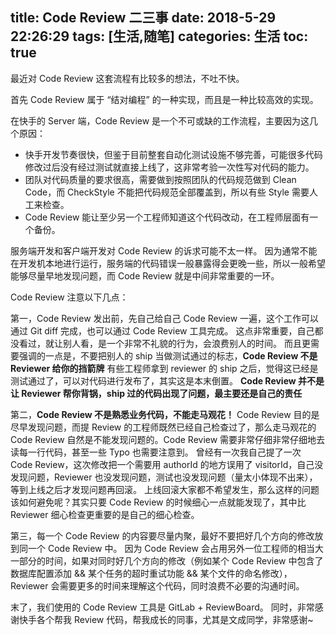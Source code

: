 title: Code Review 二三事
date: 2018-5-29 22:26:29
tags: [生活,随笔]
categories: 生活
toc: true
---

最近对 Code Review 这套流程有比较多的想法，不吐不快。

首先 Code Review 属于 “结对编程” 的一种实现，而且是一种比较高效的实现。

在快手的 Server 端，Code Review 是一个不可或缺的工作流程，主要因为这几个原因：

- 快手开发节奏很快，但鉴于目前整套自动化测试设施不够完善，可能很多代码修改过后没有经过测试就直接上线了，这非常考验一次性写对代码的能力。
- 团队对代码质量的要求很高，需要做到按照团队的代码规范做到 Clean Code，而 CheckStyle 不能把代码规范全部覆盖到，所以有些 Style 需要人工来检查。
- Code Review 能让至少另一个工程师知道这个代码改动，在工程师层面有一个备份。

服务端开发和客户端开发对 Code Review 的诉求可能不太一样。
因为通常不能在开发机本地进行运行，服务端的代码错误一般暴露得会更晚一些，所以一般希望能够尽量早地发现问题，而 Code Review 就是中间非常重要的一环。



Code Review 注意以下几点：

第一，Code Review 发出前，先自己给自己 Code Review 一遍，这个工作可以通过 Git diff 完成，也可以通过 Code Review 工具完成。
这点非常重要，自己都没看过，就让别人看，是一个非常不礼貌的行为，会浪费别人的时间。
而且更需要强调的一点是，不要把别人的 ship 当做测试通过的标志，**Code Review 不是 Reviewer 给你的挡箭牌**
有些工程师拿到 reviewer 的 ship 之后，觉得这已经是测试通过了，可以对代码进行发布了，其实这是本末倒置。
**Code Review 并不是让 Reviewer 帮你背锅，ship 过的代码出现了问题，最主要还是自己的责任**

第二，**Code Review 不是熟悉业务代码，不能走马观花！**
Code Review 目的是尽早发现问题，而提 Review 的工程师既然已经自己检查过了，那么走马观花的 Code Review 自然是不能发现问题的。Code Review 需要非常仔细非常仔细地去读每一行代码，甚至一些 Typo 也需要注意到。
曾经有一次我自己提了一次 Code Review，这次修改把一个需要用 authorId 的地方误用了 visitorId，自己没发现问题，Reviewer 也没发现问题，测试也没发现问题（量太小体现不出来），等到上线之后才发现问题再回滚。
上线回滚大家都不希望发生，那么这样的问题该如何避免呢？其实只要 Code Review 的时候细心一点就能发现了，其中比 Reviewer 细心检查更重要的是自己的细心检查。

第三，每一个 Code Review 的内容要尽量内聚，最好不要把好几个方向的修改放到同一个 Code Review 中。
因为 Code Review 会占用另外一位工程师的相当大一部分的时间，如果对同时好几个方向的修改（例如某个 Code Review 中包含了 数据库配置添加 && 某个任务的超时重试功能 && 某个文件的命名修改），Reviewer 会需要更多的时间来理解这个代码，同时浪费不必要的沟通时间。

末了，我们使用的 Code Review 工具是 GitLab + ReviewBoard。
同时，非常感谢快手各个帮我 Review 代码，帮我成长的同事，尤其是文成同学，非常感谢~
